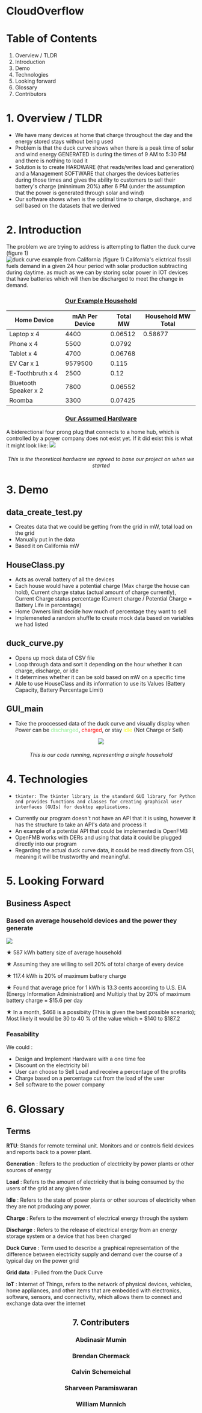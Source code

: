 # CloudOverflow


# Table of Contents
1. Overview / TLDR
2. Introduction
3. Demo 
4. Technologies
5. Looking forward 
6. Glossary
7. Contributors

# 1. Overview / TLDR
- We have many devices at home that charge throughout the day and the energy stored stays without being used
- Problem is that the duck curve shows when there is a peak time of solar and wind energy GENERATED is during the times of 9 AM to 5:30 PM and there is nothing to load it 
- Solution is to create HARDWARE (that reads/writes load and generation) and a Management SOFTWARE that charges the devices batteries during those times and gives the ability to customers to sell their battery's charge  (minnimum 20%) after 6 PM (under the assumption that the power is generated through solar and wind)
- Our software shows when is the optimal time to charge, discharge, and sell based on the datasets that we derived

# 2. Introduction


The problem we are trying to address is attempting to flatten the duck curve (figure 1)  
    ![duck curve example from California](https://www.energy.gov/sites/default/files/styles/full_article_width/public/CAISO_DuckCurve_720_469_80.jpg?itok=-RdWPrjW)
    <h7 align="center">(figure 1) California's elictrical fossil fuels demand in a given 24 hour period with solar production subtracting during daytime.</h7>
as much as we can by storing solar power in IOT devices that have batteries which will then be discharged to meet the change in demand.


<h3 align="center"><u><b>Our Example Household</u></b></h3>

| Home Device          | mAh Per Device|Total MW | Household MW Total|
|----------------------|---------------|---------|-------------------|
| Laptop x 4           | 4400          | 0.06512 | 0.58677           |
| Phone  x 4           | 5500          | 0.0792  | 
| Tablet x 4           | 4700          | 0.06768 |
| EV Car x 1           | 9579500       | 0.115   |
| E-Toothbruth x 4     | 2500          | 0.12    |
| Bluetooth Speaker x 2| 7800          | 0.06552 |
| Roomba               | 3300          | 0.07425 |

<h3 align="center"><u><b>Our Assumed Hardware</u></b></h3>
A biderectional four prong plug that connects to a home hub, which is controlled by a power company does not exist yet. If it did exist this is what it might look like: 
<img src="./readme_resources/plug3oh.jpg">
<h6 align="center"> This is the theoretical hardware we agreed to base our project on when we started</h6>




# 3. Demo


## data_create_test.py 
- Creates data that we could be getting from the grid in mW, total load on the grid
- Manually put in the data
- Based it on California mW 


## HouseClass.py

- Acts as overall battery of all the devices
- Each house would have a potential charge (Max charge the house can hold), Current charge status (actual amount of charge currently), Current Charge status percentage (Current charge / Potential Charge = Battery Life in percentage)
- Home Owners limit decide how much of percentage they want to sell
- Implemeneted a random shuffle to create mock data based on variables we had listed 

## duck_curve.py

- Opens up mock data of CSV file
- Loop through data and sort it depending on the hour whether it can charge, discharge, or idle
- It determines whether it can be sold based on mW on a specific time
- Able to use HouseClass and its information to use its Values (Battery Capacity, Battery Percentage Limit)


## GUI_main

- Take the proccessed data of the duck curve and visually display when Power can be <span style="color:lightgreen">discharged</span>, <span style="color:red">charged</span>, or stay <span style="color:yellow">idle</span> (Not Charge or Sell)


<div style="text-align:center"><img align="center" src="https://cdn.discordapp.com/attachments/1098777198455963779/1099426100549005392/GUIVideo3.GIF">
<h6 align="center">This is our code running, representing a single household</h6>
</div>

# 4. Technologies
-     tkinter: The tkinter library is the standard GUI library for Python and provides functions and classes for creating graphical user interfaces (GUIs) for desktop applications. 
- Currently our program doesn't not have an API that it is using, however it has the structure to take an API's data and process it
- An example of a potential API that could be implemented is OpenFMB 
- OpenFMB works with DERs and using that data it could be plugged directly into our program
- Regarding the actual duck curve data, it could be read directly from OSI, meaning it will be trustworthy and meaningful.


# 5. Looking Forward
## Business Aspect

### Based on average household devices and the power they generate
<img src="https://cdn.discordapp.com/attachments/1098777198455963779/1099115250348986479/EC5F1797-F8C2-43B7-AA02-181D7814EB83.jpg">


<p>&#9733; 587 kWh battery size of average household <p>
<p>&#9733; Assuming they are willing to sell 20% of total charge of every device <p>
<p>&#9733; 117.4 kWh  is 20% of maximum battery charge<p>
<p>&#9733; Found that average price for 1 kWh is 13.3 cents according to U.S. EIA (Energy Information Administration) and Multiply that by 20% of maximum battery charge = &#36;15.6 per day<p>
<p>&#9733; In a month, &#36;468 is a possibiity (This is given the best possible scenario); Most likely it would be 30 to 40 % of the value which = $140 to $187.2 <p>

### **Feasability**

We could : 
- Design and Implement Hardware with a one time fee
- Discount on the electricity bill
- User can choose to Sell Load and receive a percentage of the profits
- Charge based on a percentage cut from the load of the user
- Sell software to the power company






# 6. Glossary
## **Terms**


**RTU**: Stands for remote terminal unit. Monitors and or controls field devices and reports back to a power plant.

**Generation** : Refers to the production of electricity by power plants or other sources of energy

**Load** : Refers to the amount of electricity that is being consumed by the users of the grid at any given time

**Idle** : Refers to the state of power plants or other sources of electricity when they are not producing any power.

**Charge** : Refers to the movement of electrical energy through the system 

**Discharge** : Refers to the release of electrical energy from an energy storage system or a device that has been charged
 
**Duck Curve** : Term used to describe a graphical representation of the difference between electricity supply and demand over the course of a typical day on the power grid

**Grid data** : Pulled from the Duck Curve

**IoT** : Internet of Things, refers to the network of physical devices, vehicles, home appliances, and other items that are embedded with electronics, software, sensors, and connectivity, which allows them to connect and exchange data over the internet


<div style="text-align:center"><h2><b>7. Contributers</b></h>
<h3>Abdinasir Mumin</h3>
<h3>Brendan Chermack</h3>
<h3>Calvin Schemeichal</h3>
<h3>Sharveen Paramiswaran</h3>
<h3>William Munnich</h3>
</div>
